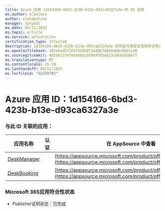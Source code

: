```yaml
---
title: Azure 应用 1d154166-6bd3-423b-b13e-d93ca6327a3e 的 ID 信息
ms.author: elmalova
author: elenamalova
manager: tonybal
ms.date: 05/12/2022
ms.topic: article
ms.service: attestation
certification_type: attested
description: 1d154166-6bd3-423b-b13e-d93ca6327a3e 的所有可用安全性和符合性信息。
ms.openlocfilehash: 262eba957103f5b5b073adb67e042a08c0b0fa30
ms.sourcegitcommit: 4d256127e7de5b02c6b9d4f05e823c6845d5bbf7
ms.translationtype: MT
ms.contentlocale: zh-CN
ms.lasthandoff: 05/12/2022
ms.locfileid: "65378702"
---
```

# <a name="azure-app-id-1d154166-6bd3-423b-b13e-d93ca6327a3e"></a>Azure 应用 ID：1d154166-6bd3-423b-b13e-d93ca6327a3e


### <a name="apps-associated-with-this-id"></a>与此 ID 关联的应用：
| **应用名称** | **认证** | **在 AppSource 中查看** |
|--------------|---------------|-----------------------|
| [DeskManager](../forward/WA200003831.md) |  | [https://appsource.microsoft.com/product/office/WA200003831](https://appsource.microsoft.com/product/office/WA200003831) |
| [DeskBooking](../forward/WA200003866.md) |  | [https://appsource.microsoft.com/product/office/WA200003866](https://appsource.microsoft.com/product/office/WA200003866) |

### <a name="microsoft-365-app-compliance-status"></a>Microsoft 365应用符合性状态
- Publisher证明状态：已完成
